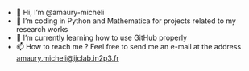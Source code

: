 - 👋 Hi, I’m @amaury-micheli
- 👀 I’m coding in Python and Mathematica for projects related to my research works 
- 🌱 I’m currently learning how to use GitHub properly
- 📫 How to reach me ? Feel free to send me an e-mail at the address amaury.micheli@ijclab.in2p3.fr

